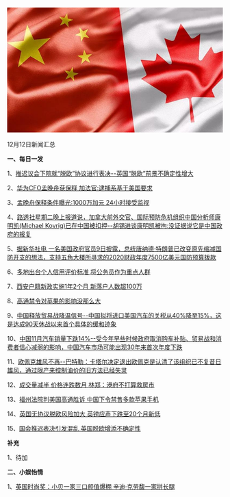    ![12_01](.\12_12.jpg)

12月12日新闻汇总

**一、每日一发**

1、[推迟议会下院就“脱欧”协议进行表决--英国“脱欧”前景不确定性增大](http://paper.people.com.cn/rmrb/html/2018-12/12/nw.D110000renmrb_20181212_2-21.htm)

2、[华为CFO孟晚舟获保释 加法官:逮捕系基于美国要求](https://news.163.com/18/1212/07/E2QE7ELC0001875O.html)

3、[孟晚舟保释条件曝光:1000万加元 24小时接受监视](https://news.163.com/18/1212/07/E2QDQI570001899N.html)

4、[路透社星期二晚上报道说，加拿大前外交官、国际预防危机组织中国分析师康明凯(Michael Kovrig)已在中国被扣押--胡锡进谈康明凯被拘:没证据说它是中国政府的报复](https://news.163.com/18/1211/23/E2PJURBU0001875O.html)

5、[据新华社电 一名美国政府官员9日披露，总统唐纳德·特朗普已改变原先缩减国防开支的想法，支持五角大楼所寻求的2020财政年度7500亿美元国防预算拨款](https://news.163.com/18/1211/08/E2NU4J1Q0001875O.html)

6、[多地出台个人信用评价标准 将公务员作为重点人群](https://news.163.com/18/1212/00/E2PKP1LL00018AOP.html)

7、[西安户籍新政实施1年2个月 新落户人数超100万](https://news.163.com/18/1211/20/E2P86BBF0001875N.html)

8、[高通禁令对苹果的影响没那么大](https://news.163.com/18/1211/19/E2P35IDF0001875N.html)

9、[中国释放贸易战降温信号--中国拟将进口美国汽车的关税从40%降至15%，这是达成90天休战以来首个具体的缓和迹象](http://www.ftchinese.com/story/001080640)

10、[中国11月汽车销量下跌14%--受今年早些时候政府取消购车补贴、贸易战和消费者信心减弱的影响，中国汽车市场可能出现30年来首次年度下跌](http://www.ftchinese.com/story/001080641)

11、[欧佩克雄风不再--巴特勒：卡塔尔决定退出欧佩克是认清了该组织已不复昔日雄风，通过限产来控制油价的旧方法已经失灵](http://www.ftchinese.com/story/001080618)

12、[成交量减半 价格连跌数月 林郑：港府不打算救房市](https://www.zaobao.com/finance/china/story20181211-914892)

13、[福州法院判美国高通胜诉 中国下令禁售多款苹果手机](https://www.zaobao.com/news/china/story20181212-915082)

14、[英国无协议脱欧风险加大 英镑应声下跌至20个月新低](https://www.zaobao.com/news/world/story20181212-915092)

15、[国会推迟表决引发混乱 英国脱欧增添不确定性](https://www.zaobao.com/news/world/story20181212-915093)



**补充**

1、待加



**二、小娱怡情**

1、[英国时尚奖：小贝一家三口颜值爆棚 辛迪·克劳馥一家拼长腿](http://fashion.67.com/tuku/2018/12/11/934465.html)